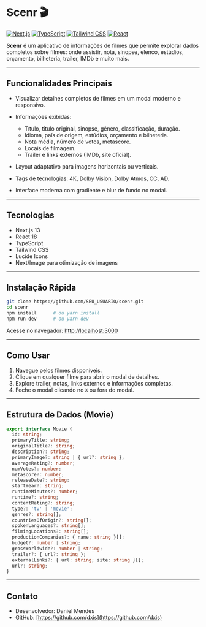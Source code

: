 # Scenr 🎬

[![Next.js](https://img.shields.io/badge/Next.js-13-blue?logo=next.js)](https://nextjs.org/)
[![TypeScript](https://img.shields.io/badge/TypeScript-4.9-blue?logo=typescript)](https://www.typescriptlang.org/)
[![Tailwind CSS](https://img.shields.io/badge/Tailwind%20CSS-3.3-blue?logo=tailwind-css)](https://tailwindcss.com/)
[![React](https://img.shields.io/badge/React-18-blue?logo=react)](https://reactjs.org/)

**Scenr** é um aplicativo de informações de filmes que permite explorar dados completos sobre filmes: onde assistir, nota, sinopse, elenco, estúdios, orçamento, bilheteria, trailer, IMDb e muito mais.

---

## Funcionalidades Principais

* Visualizar detalhes completos de filmes em um modal moderno e responsivo.
* Informações exibidas:

  * Título, título original, sinopse, gênero, classificação, duração.
  * Idioma, país de origem, estúdios, orçamento e bilheteria.
  * Nota média, número de votos, metascore.
  * Locais de filmagem.
  * Trailer e links externos (IMDb, site oficial).
* Layout adaptativo para imagens horizontais ou verticais.
* Tags de tecnologias: 4K, Dolby Vision, Dolby Atmos, CC, AD.
* Interface moderna com gradiente e blur de fundo no modal.

---

## Tecnologias

* Next.js 13
* React 18
* TypeScript
* Tailwind CSS
* Lucide Icons
* Next/Image para otimização de imagens

---

## Instalação Rápida

```bash
git clone https://github.com/SEU_USUARIO/scenr.git
cd scenr
npm install      # ou yarn install
npm run dev      # ou yarn dev
```

Acesse no navegador: [http://localhost:3000](http://localhost:3000)

---

## Como Usar

1. Navegue pelos filmes disponíveis.
2. Clique em qualquer filme para abrir o modal de detalhes.
3. Explore trailer, notas, links externos e informações completas.
4. Feche o modal clicando no `X` ou fora do modal.

---

## Estrutura de Dados (Movie)

```ts
export interface Movie {
  id: string;
  primaryTitle: string;
  originalTitle?: string;
  description?: string;
  primaryImage?: string | { url?: string };
  averageRating?: number;
  numVotes?: number;
  metascore?: number;
  releaseDate?: string;
  startYear?: string;
  runtimeMinutes?: number;
  runtime?: string;
  contentRating?: string;
  type?: 'tv' | 'movie';
  genres?: string[];
  countriesOfOrigin?: string[];
  spokenLanguages?: string[];
  filmingLocations?: string[];
  productionCompanies?: { name: string }[];
  budget?: number | string;
  grossWorldwide?: number | string;
  trailer?: { url?: string };
  externalLinks?: { url: string; site: string }[];
  url?: string;
}
```

---

## Contato

* Desenvolvedor: Daniel Mendes
* GitHub: [https://github.com/dxis](https://github.com/dxis)
